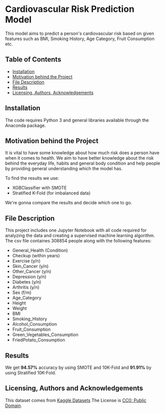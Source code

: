 # Cardiovascular Risk Prediction Model

This model aims to predict a person's cardiovascular risk based on given features such as BMI, Smoking History, Age Category, Fruit Consumption etc.

## Table of Contents

- [Installation](#a-id-installation-installation)
- [Motivation behind the Project](#motivation-behind-the-project)
- [File Description](#file-description)
- [Results](#results)
- [Licensing, Authors, Acknowledgements](#licensing-authors-and-acknowledgements)

## Installation

The code requires Python 3 and general libraries available through the Anaconda package.

## Motivation behind the Project

It is vital to have some knowledge about how much risk does a person have when it comes to health.
We aim to have better knowledge about the risk behind the everyday life, habits and general body condition and 
help people by providing general understanding which the model has.

To find the results we use:

- XGBClassifier with SMOTE
- Stratified K-Fold (for imbalanced data)

We're gonna compare the results and decide which one to go.

## File Description

This project includes one Jupyter Notebook with all code required for analyzing the data and creating a supervised 
machine learning algorithm. The csv file containes 308854 people along with the following features:

- General_Health (Condition)
- Checkup (within years)
- Exercise (y/n)
- Skin_Cancer (y/n)
- Other_Cancer (y/n)
- Depression (y/n)
- Diabetes (y/n)
- Arthritis (y/n)
- Sex (f/m)
- Age_Category
- Height
- Weight
- BMI
- Smoking_History
- Alcohol_Consumption
- Fruit_Consumption
- Green_Vegetables_Consumption
- FriedPotato_Consumption

## Results

We get **94.57%** accuracy by using SMOTE and 10K-Fold and **91.91%** by using Stratified 10K-Fold.

## Licensing, Authors and Acknowledgements

This dataset comes from [Kaggle Datasets](https://www.kaggle.com/datasets/alphiree/cardiovascular-diseases-risk-prediction-dataset) The License
is [CC0: Public Domain](https://creativecommons.org/publicdomain/zero/1.0/).